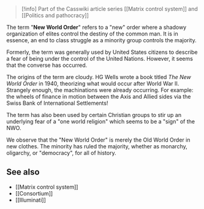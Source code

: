 
> [!info] Part of the Casswiki article series [[Matrix control system]] and [[Politics and pathocracy]]

The term "**New World Order**" refers to a "new" order where a shadowy organization of elites control the destiny of the common man. It is in essence, an end to class struggle as a minority group controls the majority.

Formerly, the term was generally used by United States citizens to describe a fear of being under the control of the United Nations. However, it seems that the converse has occurred.

The origins of the term are cloudy. HG Wells wrote a book titled _The New World Order_ in 1940, theorizing what would occur after World War II. Strangely enough, the machinations were already occurring. For example: the wheels of finance in motion between the Axis and Allied sides via the Swiss Bank of International Settlements!

The term has also been used by certain Christian groups to stir up an underlying fear of a "one world religion" which seems to be a "sign" of the NWO.

We observe that the "New World Order" is merely the Old World Order in new clothes. The minority has ruled the majority, whether as monarchy, oligarchy, or "democracy", for all of history.

See also
--------

*   [[Matrix control system]]
*   [[Consortium]]
*   [[Illuminati]]